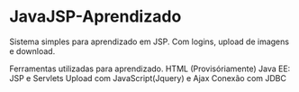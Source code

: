 # JavaJSP-Aprendizado
Sistema simples para aprendizado em JSP. Com logins, upload de imagens e download.


Ferramentas utilizadas para aprendizado.
HTML (Provisóriamente)
Java EE: JSP e Servlets
Upload com JavaScript(Jquery) e Ajax
Conexão com JDBC

